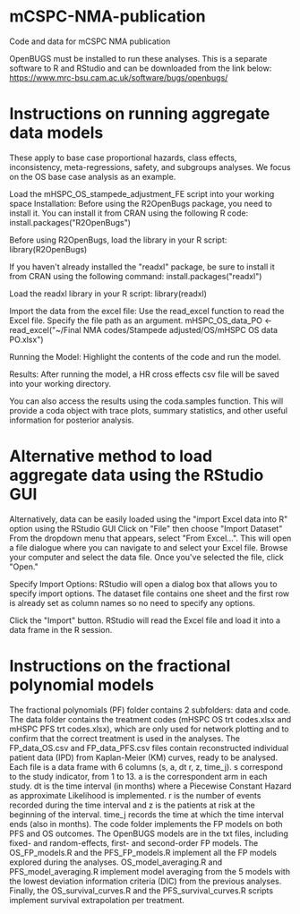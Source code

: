 # mCSPC-NMA-publication
Code and data for mCSPC NMA publication

OpenBUGS must be installed to run these analyses. This is a separate software to R and RStudio and can be downloaded from the link below:
https://www.mrc-bsu.cam.ac.uk/software/bugs/openbugs/ 

# Instructions on running aggregate data models
These apply to base case proportional hazards, class effects, inconsistency, meta-regressions, safety, and subgroups analyses. We focus on the OS base case analysis as an example.

Load the mHSPC_OS_stampede_adjustment_FE script into your working space
Installation: Before using the R2OpenBugs package, you need to install it. You can install it from CRAN using the following R code:
install.packages("R2OpenBugs")

Before using R2OpenBugs, load the library in your R script:
library(R2OpenBugs)

If you haven't already installed the "readxl" package, be sure to install it from CRAN using the following command:
install.packages("readxl")

Load the readxl library in your R script: 
library(readxl)

Import the data from the excel file: Use the read_excel function to read the Excel file. Specify the file path as an argument.
mHSPC_OS_data_PO <- read_excel("~/Final NMA codes/Stampede adjusted/OS/mHSPC OS data PO.xlsx")

Running the Model:
Highlight the contents of the code and run the model.

Results:
After running the model, a HR cross effects csv file will be saved into your working directory. 

You can also access the results using the coda.samples function. This will provide a coda object with trace plots, summary statistics, and other useful information for posterior analysis.

# Alternative method to load aggregate data using the RStudio GUI
Alternatively, data can be easily loaded using the "import Excel data into R" option using the RStudio GUI
Click on "File" then choose "Import Dataset"
From the dropdown menu that appears, select "From Excel...". This will open a file dialogue where you can navigate to and select your Excel file.
Browse your computer and select the data file. Once you've selected the file, click "Open."

Specify Import Options:
RStudio will open a dialog box that allows you to specify import options. The dataset file contains one sheet and the first row is already set as column names so no need to specify any options.

Click the "Import" button. RStudio will read the Excel file and load it into a data frame in the R session.

# Instructions on the fractional polynomial models

The fractional polynomials (PF) folder contains 2 subfolders: data and code.
The data folder contains the treatment codes (mHSPC OS trt codes.xlsx and mHSPC PFS trt codes.xlsx), which are only used for network plotting and to confirm that the correct treatment is used in the analyses. 
The FP_data_OS.csv and FP_data_PFS.csv files contain reconstructed individual patient data (IPD) from Kaplan-Meier (KM) curves, ready to be analysed. Each file is a data frame with 6 columns (s, a, dt r, z, time_j). s correspond to the study indicator, from 1 to 13. a is the correspondent arm in each study. dt is the time interval (in months) where a Piecewise Constant Hazard as approximate Likelihood is implemented. r is the number of events recorded during the time interval and z is the patients at risk at the beginning of the interval. time_j records the time at which the time interval ends (also in months).
The code folder implements the FP models on both PFS and OS outcomes. The OpenBUGS models are in the txt files, including fixed- and random-effects, first- and second-order FP models. 
The OS_FP_models.R and the PFS_FP_models.R implement all the FP models explored during the analyses. OS_model_averaging.R and PFS_model_averaging.R implement model averaging from the 5 models with the lowest deviation information criteria (DIC) from the previous analyses. Finally, the OS_survival_curves.R and the PFS_survival_curves.R scripts implement survival extrapolation per treatment.